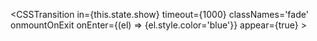 <CSSTransition
                in={this.state.show}
                timeout={1000}
                classNames='fade'
                onmountOnExit
                onEnter={(el) => {el.style.color='blue'}}
                appear={true}
            >
                 </CSSTransition>